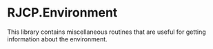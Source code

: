 # RJCP.Environment

This library contains miscellaneous routines that are useful for getting
information about the environment.

